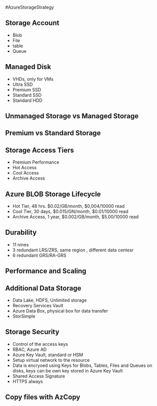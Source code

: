 #AzureStorageStrategy

## Storage Account
* Blob
* File
* table
* Queue

## Managed Disk 
* VHDs, only for VMs
* Ultra SSD
* Premium SSD
* Standard SSD
* Standard HDD

## Unmanaged Storage vs Managed Storage

## Premium vs Standard Storage

## Storage Access Tiers
* Premium Performance
* Hot Access
* Cool Access
* Archive Access

## Azure BLOB Storage Lifecycle
* Hot Tier, 48 hrs. $0.02/GB/month, $0,004/10000 read
* Cool Tier, 30 days, $0.015/GN/month, $0.01/10000 read
* Archive Access, 1 year, $0.002/GB/month, $5.00/10000 read

## Durability
* 11 nines
* 3 redundant LRS/ZRS, same region , different data centesr
* 6 redundant GRS/RA-GRS

## Performance and Scaling

## Additional Data Storage
* Data Lake, HDFS, Unlimited storage
* Recovery Services Vault
* Azure Data Box, physical box for data transfer
* StorSimple 

## Storage Security
* Control of the access keys
* RBAC, Azure AD
* Azure Key Vault, standard or HSM
* Setup virtual network to the resource
* Data is encryoed using Keys for Blobs, Tables, Files and Queues on disks, 
  keys can be own key stored in Azure Key Vault
* Shared Access Signature
* HTTPS always

## Copy files with AzCopy

